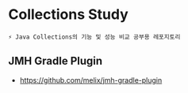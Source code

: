 # Collections Study

<aside>

    ⚡ Java Collections의 기능 및 성능 비교 공부용 레포지토리

</aside>


## JMH Gradle Plugin
- https://github.com/melix/jmh-gradle-plugin
